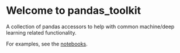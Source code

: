 # Welcome to pandas_toolkit

A collection of pandas accessors to help with common machine/deep learning related functionality.

For examples, see the [notebooks](https://github.com/asmith26/pandas_toolkit/tree/master/notebooks).
